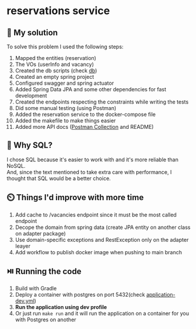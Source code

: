 # reservations service

## 🔮 My solution
To solve this problem I used the following steps:
1. Mapped the entities (reservation)
2. The VOs (userInfo and vacancy)
3. Created the db scripts (check [db](db))
4. Created an empty spring project
5. Configured swagger and spring actuator
6. Added Spring Data JPA and some other dependencies for fast development
7. Created the endpoints respecting the constraints while writing the tests
8. Did some manual testing (using Postman)
9. Added the reservation service to the docker-compose file
10. Added the makefile to make things easier
11. Added more API docs ([Postman Collection](/postman/Reservations.postman_collection.json) and README)

## 🤔 Why SQL?
I chose SQL because it's easier to work with and it's more reliable than NoSQL.
<br>
And, since the text mentioned to take extra care with performance, I thought that SQL would be a better choice.

## ⏲️ Things I'd improve with more time
1. Add cache to /vacancies endpoint since it must be the most called endpoint
2. Decope the domain from spring data (create JPA entity on another class on adapter package)
3. Use domain-specific exceptions and RestException only on the adapter leayer
4. Add workflow to publish docker image when pushing to main branch

## ⏯️ Running the code
1. Build with Gradle
2. Deploy a container with postgres on port 5432(check [application-dev.yml](src/main/resources/application-dev.yaml))
3. **Run the application using dev profile**
4. Or just run `make run` and it will run the application on a container for you with Postgres on another
